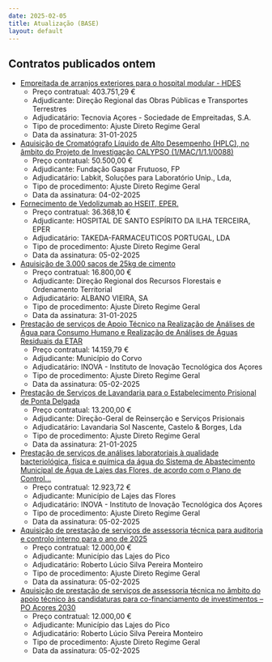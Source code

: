 ```yaml
---
date: 2025-02-05
title: Atualização (BASE)
layout: default
---
```

## Contratos publicados ontem

* [Empreitada de arranjos exteriores para o hospital modular - HDES](https://www.base.gov.pt/Base4/pt/detalhe/?type=contratos&id=11208994)
  * Preço contratual: 403.751,29 €
  * Adjudicante: Direção Regional das Obras Públicas e Transportes Terrestres
  * Adjudicatário: Tecnovia Açores - Sociedade de Empreitadas, S.A.
  * Tipo de procedimento: Ajuste Direto Regime Geral
  * Data da assinatura: 31-01-2025
* [Aquisição de Cromatógrafo Líquido de Alto Desempenho (HPLC), no âmbito do Projeto de Investigação CALYPSO (1/MAC/1/1.1/0088)](https://www.base.gov.pt/Base4/pt/detalhe/?type=contratos&id=11209294)
  * Preço contratual: 50.500,00 €
  * Adjudicante: Fundação Gaspar Frutuoso, FP
  * Adjudicatário: Labkit, Soluções para Laboratório Unip., Lda,
  * Tipo de procedimento: Ajuste Direto Regime Geral
  * Data da assinatura: 04-02-2025
* [Fornecimento de Vedolizumab ao HSEIT, EPER.](https://www.base.gov.pt/Base4/pt/detalhe/?type=contratos&id=11209968)
  * Preço contratual: 36.368,10 €
  * Adjudicante: HOSPITAL DE SANTO ESPÍRITO DA ILHA TERCEIRA, EPER
  * Adjudicatário: TAKEDA-FARMACEUTICOS PORTUGAL, LDA
  * Tipo de procedimento: Ajuste Direto Regime Geral
  * Data da assinatura: 05-02-2025
* [Aquisição de 3.000 sacos de 25kg de cimento](https://www.base.gov.pt/Base4/pt/detalhe/?type=contratos&id=11209432)
  * Preço contratual: 16.800,00 €
  * Adjudicante: Direção Regional dos Recursos Florestais e Ordenamento Territorial
  * Adjudicatário: ALBANO VIEIRA, SA
  * Tipo de procedimento: Ajuste Direto Regime Geral
  * Data da assinatura: 31-01-2025
* [Prestação de serviços de Apoio Técnico na Realização de Análises de Água para Consumo Humano e Realização de Análises de Águas Residuais da ETAR](https://www.base.gov.pt/Base4/pt/detalhe/?type=contratos&id=11209807)
  * Preço contratual: 14.159,79 €
  * Adjudicante: Município do Corvo
  * Adjudicatário: INOVA - Instituto de Inovação Tecnológica dos Açores
  * Tipo de procedimento: Ajuste Direto Regime Geral
  * Data da assinatura: 05-02-2025
* [Prestação de Serviços de Lavandaria para o Estabelecimento Prisional de Ponta Delgada](https://www.base.gov.pt/Base4/pt/detalhe/?type=contratos&id=11209325)
  * Preço contratual: 13.200,00 €
  * Adjudicante: Direção-Geral de Reinserção e Serviços Prisionais
  * Adjudicatário: Lavandaria Sol Nascente, Castelo & Borges, Lda
  * Tipo de procedimento: Ajuste Direto Regime Geral
  * Data da assinatura: 21-01-2025
* [Prestação de serviços de análises laboratoriais à qualidade bacteriológica, física e química da água do Sistema de Abastecimento Municipal de Água de Lajes das Flores, de acordo com o Plano de Control...](https://www.base.gov.pt/Base4/pt/detalhe/?type=contratos&id=11210773)
  * Preço contratual: 12.923,72 €
  * Adjudicante: Município de Lajes das Flores
  * Adjudicatário: INOVA - Instituto de Inovação Tecnológica dos Açores
  * Tipo de procedimento: Ajuste Direto Regime Geral
  * Data da assinatura: 05-02-2025
* [Aquisição de prestação de serviços de assessoria técnica para auditoria e controlo interno para o ano de 2025](https://www.base.gov.pt/Base4/pt/detalhe/?type=contratos&id=11210574)
  * Preço contratual: 12.000,00 €
  * Adjudicante: Município das Lajes do Pico
  * Adjudicatário: Roberto Lúcio Silva Pereira Monteiro
  * Tipo de procedimento: Ajuste Direto Regime Geral
  * Data da assinatura: 05-02-2025
* [Aquisição de prestação de serviços de assessoria técnica no âmbito do apoio técnico às candidaturas para co-financiamento de investimentos – PO Açores 2030](https://www.base.gov.pt/Base4/pt/detalhe/?type=contratos&id=11210474)
  * Preço contratual: 12.000,00 €
  * Adjudicante: Município das Lajes do Pico
  * Adjudicatário: Roberto Lúcio Silva Pereira Monteiro
  * Tipo de procedimento: Ajuste Direto Regime Geral
  * Data da assinatura: 05-02-2025

